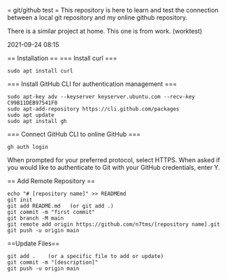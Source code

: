 = git/github test =
This repository is here to learn and test the connection between a local git repository and my online github repository.

There is a similar project at home. This one is from work. (worktest)

2021-09-24 08:15

== Installation ==
=== Install curl ===
```
sudo apt install curl
```

=== Install GitHub CLI for authentication management ===
```
sudo apt-key adv --keyserver keyserver.ubuntu.com --recv-key C99B11DEB97541F0
sudo apt-add-repository https://cli.github.com/packages
sudo apt update
sudo apt install gh
```

=== Connect GitHub CLI to online GitHub ===
```
gh auth login
```
When prompted for your preferred protocol, select HTTPS.
When asked if you would like to authenticate to Git with your GitHub credentials, enter Y.

== Add Remote Repository ==
```
echo "# [repository name]" >> READMEmd
git init
git add README.md   (or git add .)
git commit -m "first commit"
git branch -M main
git remote add origin https://github.com/n7tms/[repository name].git
git push -u origin main
```

==Update Files==
```
git add .    (or a specific file to add or update)
git commit -m "[description]"
git push -u origin main
```


